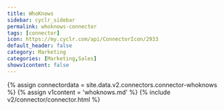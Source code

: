 ```yaml
---
title: WhoKnows
sidebar: cyclr_sidebar
permalink: whoknows-connector
tags: [connector]
icon: https://my.cyclr.com/api/ConnectorIcon/2933
default_header: false
category: Marketing
categories: [Marketing,Sales]
showv1content: false
---
```

{% assign connectordata = site.data.v2.connectors.connector-whoknows %}
{% assign v1content = 'whoknows.md' %}
{% include v2/connector/connector.html %}	